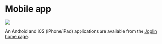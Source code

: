 # Mobile app
<img src="https://joplinapp.org/images/JoplinMobileUI.jpg" style="max-width=100%"/>

An Android and iOS (iPhone/iPad) applications are available from the [Joplin home page](https://joplinapp.org).
